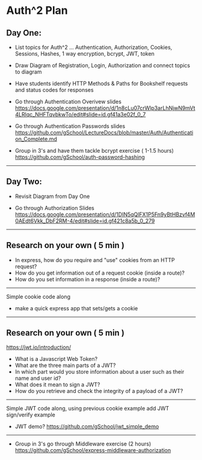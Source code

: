 # Auth^2 Plan

## Day One:
+ List topics for Auth^2 ... Authentication, Authorization, Cookies, Sessions, Hashes, 1 way encryption, bcrypt, JWT, token
+ Draw Diagram of Registration, Login, Authorization and connect topics to diagram
+ Have students identify HTTP Methods & Paths for Bookshelf requests and status codes for responses
+ Go through Authentication Overivew slides
https://docs.google.com/presentation/d/1n8cLu07crWlp3arLhNjwN9mVt4LRlqc_NHFTqvbkwTo/edit#slide=id.gf41a3e02f_0_7
+ Go through Authentication Passwords slides
https://github.com/gSchool/LectureDocs/blob/master/Auth/Authentication_Complete.md

+ Group in 3's and have them tackle bcrypt exercise ( 1-1.5 hours)
https://github.com/gSchool/auth-password-hashing

---

## Day Two:
+ Revisit Diagram from Day One

+ Go through Authorization Slides
https://docs.google.com/presentation/d/1DIN5qQlFX1P5Fn9yBtHBzvf4M0AEdt6Vkk_DbF2RM-4/edit#slide=id.gf421c8a5b_0_279

---

## Research on your own ( 5 min )
+ In express, how do you require and "use" cookies from an HTTP request?
+ How do you get information out of a request cookie (inside a route)?
+ How do you set information in a response (inside a route)?

---

Simple cookie code along
+ make a quick express app that sets/gets a cookie

---

## Research on your own ( 5 min )
https://jwt.io/introduction/

+ What is a Javascript Web Token?
+ What are the three main parts of a JWT?
+ In which part would you store information about a user such as their name and user id?
+ What does it mean to sign a JWT?
+ How do you retrieve and check the integrity of a payload of a JWT?

---

Simple JWT code along, using previous cookie example add JWT sign/verify example
+ JWT demo?
https://github.com/gSchool/jwt_simple_demo

---

+ Group in 3's go through Middleware exercise (2 hours)
https://github.com/gSchool/express-middleware-authorization
